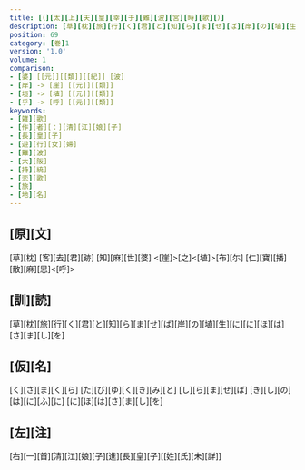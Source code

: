 ```yaml
---
title: [（][太][上][天][皇][幸][于][難][波][宮][時][歌][）]
description: [草][枕][旅][行][く][君][と][知][ら][ま][せ][ば][岸][の][埴][生][に][に][ほ][は][さ][ま][し][を]
position: 69
category: [巻]1
version: '1.0'
volume: 1
comparison:
- [婆] [[元]][[類]][[紀]] [波]
- [岸] -> [崖] [[元]][[類]]
- [垣] -> [埴] [[元]][[類]]
- [乎] -> [呼] [[元]][[類]]
keywords:
- [雑][歌]
- [作][者][：][清][江][娘][子]
- [長][皇][子]
- [遊][行][女][婦]
- [難][波]
- [大][阪]
- [持][統]
- [恋][歌]
- [旅]
- [地][名]
---
```


## [原][文]

[草][枕] [客][去][君][跡] [知][麻][世][婆] <[崖]>[之]<[埴]>[布][尓] [仁][寶][播][散][麻][思]<[呼]>

## [訓][読]

[草][枕][旅][行][く][君][と][知][ら][ま][せ][ば][岸][の][埴][生][に][に][ほ][は][さ][ま][し][を]

## [仮][名]

[く][さ][ま][く][ら] [た][び][ゆ][く][き][み][と] [し][ら][ま][せ][ば] [き][し][の][は][に][ふ][に] [に][ほ][は][さ][ま][し][を]

## [左][注]

[右][一][首][清][江][娘][子][進][長][皇][子][[姓][氏][未][詳]]
